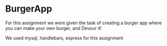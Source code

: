 # BurgerApp
For this assignment we were given the task of creating a burger app where you can make your own burger, and Devour it!

We used mysql, handlebars, express for this assignment